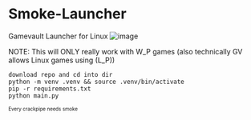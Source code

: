 # Smoke-Launcher
 Gamevault Launcher for Linux
![image](https://github.com/user-attachments/assets/ba72d18d-7d20-4427-ac9d-1bdb2fac604a)

NOTE: This will ONLY really work with W_P games (also technically GV allows Linux games using (L_P))

```
download repo and cd into dir
python -m venv .venv && source .venv/bin/activate
pip -r requirements.txt
python main.py
```

<sup><sub>Every crackpipe needs smoke</sub></sup>
